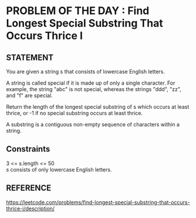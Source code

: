 # PROBLEM OF THE DAY : Find Longest Special Substring That Occurs Thrice I

## STATEMENT 
You are given a string s that consists of lowercase English letters.<br>

A string is called special if it is made up of only a single character. For example, the string "abc" is not special, whereas the strings "ddd", "zz", and "f" are special.<br>

Return the length of the longest special substring of s which occurs at least thrice, or -1 if no special substring occurs at least thrice.<br>

A substring is a contiguous non-empty sequence of characters within a string.

## Constraints

3 <= s.length <= 50<br>
s consists of only lowercase English letters.
## REFERENCE 

https://leetcode.com/problems/find-longest-special-substring-that-occurs-thrice-i/description/